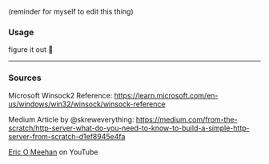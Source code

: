 (reminder for myself to edit this thing)

### Usage
figure it out 🗿

<hr>

### Sources
Microsoft Winsock2 Reference: https://learn.microsoft.com/en-us/windows/win32/winsock/winsock-reference 

Medium Article by @skreweverything: https://medium.com/from-the-scratch/http-server-what-do-you-need-to-know-to-build-a-simple-http-server-from-scratch-d1ef8945e4fa

[Eric O Meehan](https://www.youtube.com/@eom-dev/videos) on YouTube